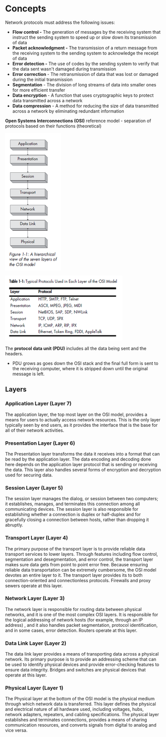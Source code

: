 # Concepts

Network protocols must address the following issues:

* **Flow control -** The generation of messages by the receiving system that instruct the sending system to speed up or slow down its transmission of data
* **Packet acknowledgment -** The transmission of a return message from the receiving system to the sending system to acknowledge the receipt of data
* **Error detection -** The use of codes by the sending system to verify that the data sent wasn't damaged during transmission
* **Error correction** - The retransmission of data that was lost or damaged during the initial transmission
* **Segmentation** - The division of long streams of data into smaller ones for more efficient transfer
* **Data encryption** - A function that uses cryptographic keys to protect data transmitted across a network
* **Data compression** - A method for reducing the size of data transmitted across a network by eliminating redundant information

**Open Systems Interconnections \(OSI\)** reference model - separation of protocols based on their functions \(theoretical\)

![](/assets/network-conc-1.png)

![](/assets/network-conc-2.png)

The **protocol data unit \(PDU\)** includes all the data being sent and the headers.

* PDU grows as goes down the OSI stack and the final full form is sent to the receiving computer, where it is stripped down until the original message is left.

## Layers

### Application Layer \(Layer 7\)

The application layer, the top most layer on the OSI model, provides a means for users to actually access network resources. This is the only layer typically seen by end users, as it provides the interface that is the base for all of their network activities.

### Presentation Layer \(Layer 6\)

The Presentation layer transforms the data it receives into a format that can be read by the application layer. The data encoding and decoding done here depends on the application layer protocol that is sending or receiving the data. This layer also handles several forms of encryption and decryption used for securing data.

### Session Layer \(Layer 5\)

The session layer manages the dialog, or session between two computers; it establishes, manages, and terminates this connection among all communicating devices. The session layer is also responsible for establishing whether a connection is duplex or half-duplex and for gracefully closing a connection between hosts, rather than dropping it abruptly.

### Transport Layer \(Layer 4\)

The primary purpose of the transport layer is to provide reliable data transport services to lower layers. Through features including flow control, segmentation and desegmentation, and error control, the transport layer makes sure data gets from point to point error free. Because ensuring reliable data transportation can be extremely cumbersome, the OSI model devotes an entire layer to it. The transport layer provides its to both connection-oriented and connectionless protocols. Firewalls and proxy sewers operate at this layer.

### Network Layer \(Layer 3\)

The network layer is responsible for routing data between physical networks, and it is one of the most complex OSI layers. It is responsible for the logical addressing of network hosts \(for example, through an IP address\) , and it also handles packet segmentation, protocol identification, and in some cases, error detection. Routers operate at this layer.

### Data Link Layer \(Layer 2\)

The data link layer provides a means of transporting data across a physical network. Its primary purpose is to provide an addressing scheme that can be used to identify physical devices and provide error-checking features to ensure data integrity. Bridges and switches are physical devices that operate at this layer.

### Physical Layer \(Layer 1\)

The Physical layer at the bottom of the OSI model is the physical medium through which network data is transferred. This layer defines the physical and electrical nature of all hardware used, including voltages, hubs, network adapters, repeaters, and cabling specifications. The physical layer establishes and terminates connections, provides a means of sharing communication resources, and converts signals from digital to analog and vice versa.

